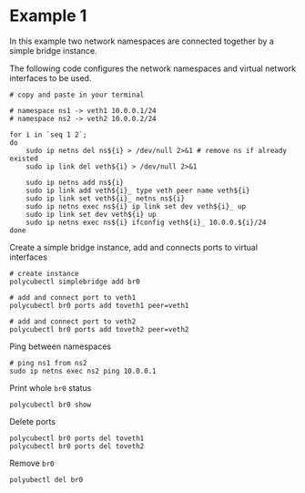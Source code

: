 # Example 1


In this example two network namespaces are connected together by a simple bridge instance.


The following code configures the network namespaces and virtual network interfaces to be used.

```
# copy and paste in your terminal

# namespace ns1 -> veth1 10.0.0.1/24
# namespace ns2 -> veth2 10.0.0.2/24

for i in `seq 1 2`;
do
    sudo ip netns del ns${i} > /dev/null 2>&1 # remove ns if already existed
    sudo ip link del veth${i} > /dev/null 2>&1

    sudo ip netns add ns${i}
    sudo ip link add veth${i}_ type veth peer name veth${i}
    sudo ip link set veth${i}_ netns ns${i}
    sudo ip netns exec ns${i} ip link set dev veth${i}_ up
    sudo ip link set dev veth${i} up
    sudo ip netns exec ns${i} ifconfig veth${i}_ 10.0.0.${i}/24
done
```

Create a simple bridge instance, add and connects ports to virtual interfaces

```
# create instance
polycubectl simplebridge add br0

# add and connect port to veth1
polycubectl br0 ports add toveth1 peer=veth1

# add and connect port to veth2
polycubectl br0 ports add toveth2 peer=veth2
```

Ping between namespaces

```
# ping ns1 from ns2
sudo ip netns exec ns2 ping 10.0.0.1
```

Print whole ``br0`` status

```
polycubectl br0 show
```

Delete ports

```
polycubectl br0 ports del toveth1
polycubectl br0 ports del toveth2
```

Remove ``br0``

```
polyubectl del br0
```
